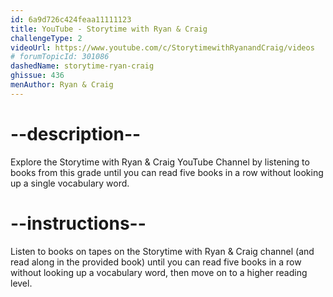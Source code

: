 ```yaml
---
id: 6a9d726c424feaa11111123
title: YouTube - Storytime with Ryan & Craig
challengeType: 2
videoUrl: https://www.youtube.com/c/StorytimewithRyanandCraig/videos
# forumTopicId: 301086
dashedName: storytime-ryan-craig
ghissue: 436
menAuthor: Ryan & Craig
---
```


# --description--

Explore the Storytime with Ryan & Craig YouTube Channel by listening to books from this grade until you can read five books in a row without looking up a single vocabulary word.

# --instructions--

Listen to books on tapes on the Storytime with Ryan & Craig channel (and read along in the provided book) until you can read five books in a row without looking up a vocabulary word, then move on to a higher reading level.